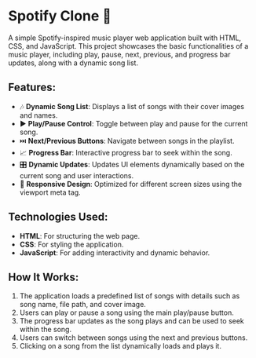 # Spotify Clone 🎵

A simple Spotify-inspired music player web application built with HTML, CSS, and JavaScript. This project showcases the basic functionalities of a music player, including play, pause, next, previous, and progress bar updates, along with a dynamic song list.

## Features:
- 🎶 **Dynamic Song List**: Displays a list of songs with their cover images and names.
- ▶️ **Play/Pause Control**: Toggle between play and pause for the current song.
- ⏭️ **Next/Previous Buttons**: Navigate between songs in the playlist.
- 📈 **Progress Bar**: Interactive progress bar to seek within the song.
- 🎛️ **Dynamic Updates**: Updates UI elements dynamically based on the current song and user interactions.
- 🎨 **Responsive Design**: Optimized for different screen sizes using the viewport meta tag.

## Technologies Used:
- **HTML**: For structuring the web page.
- **CSS**: For styling the application.
- **JavaScript**: For adding interactivity and dynamic behavior.

## How It Works:
1. The application loads a predefined list of songs with details such as song name, file path, and cover image.
2. Users can play or pause a song using the main play/pause button.
3. The progress bar updates as the song plays and can be used to seek within the song.
4. Users can switch between songs using the next and previous buttons.
5. Clicking on a song from the list dynamically loads and plays it.

